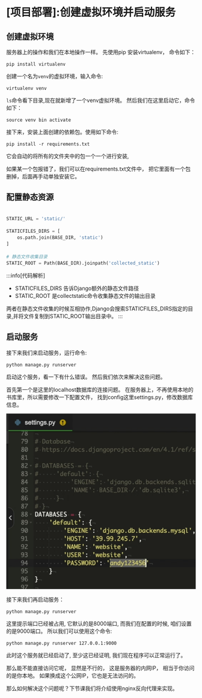 # [项目部署]:创建虚拟环境并启动服务

<!-- trancate -->

## 创建虚拟环境

服务器上的操作和我们在本地操作一样。
先使用pip 安装virtualenv， 命令如下：
```
pip install virtualenv
```

创建一个名为`venv`的虚拟环境，输入命令:

```
virtualenv venv
```

`ls`命令看下目录,现在就新增了一个venv虚拟环境。
然后我们在这里启动它，命令如下：
```
source venv bin activate
```

接下来，安装上面创建的依赖包。使用如下命令:
```
pip install -r requirements.txt
```
它会自动的将所有的文件夹中的包一个一个进行安装,

如果某一个包报错了，我们可以在requirements.txt文件中，
把它里面有一个包删掉，后面再手动单独安装它。

## 配置静态资源


```python title='config/settings.py'

STATIC_URL = 'static/'

STATICFILES_DIRS = [
    os.path.join(BASE_DIR, 'static')
]

# 静态文件收集目录
STATIC_ROOT = Path(BASE_DIR).joinpath('collected_static')
```

:::info[代码解析]

- STATICFILES_DIRS 告诉Django额外的静态文件路径
- STATIC_ROOT 是collectstatic命令收集静态文件的输出目录

两者在静态文件收集的时候互相协作,Django会搜索STATICFILES_DIRS指定的目录,并将文件复制到STATIC_ROOT输出目录中。
:::


## 启动服务

接下来我们来启动服务，运行命令:
```
python manage.py runserver
```
启动这个服务，看一下有什么错误。
然后我们依次来解决这些问题。

首先第一个是这里的localhost数据库的连接问题。
在服务器上，不再使用本地的书库里，所以需要修改一下配置文件，
找到config这里settings.py，修改数据库信息。

![图49-修改数据库信息](imgs/图49-修改数据库信息.png)

接下来我们再启动服务：
```
python manage.py runserver
```
这里提示端口已经被占用,
它默认的是8000端口,
而我们在配置的时候,
咱们设置的是9000端口。
所以我们可以使用这个命令:
```
python manage.py runserver 127.0.0.1:9000
```
此时这个服务就已经启动了,
至少这已经证明,
我们现在程序可以正常运行了。

那么能不能直接访问它呢，
显然是不行的，
这是服务器的内网IP，
相当于你访问的是你本地。
如果换成这个公网IP，它也是无法访问的。

那么如何解决这个问题呢？下节课我们将介绍使用nginx反向代理来实现。
